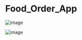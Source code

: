 # Food_Order_App


![image](https://user-images.githubusercontent.com/110921145/232862255-801dc7cd-da11-44db-a141-c892965b9d5f.png)

![image](https://user-images.githubusercontent.com/110921145/232862497-55e588e9-2742-4545-a960-c98526a81332.png)
